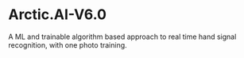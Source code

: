 # Arctic.AI-V6.0
A ML and trainable algorithm based approach to real time hand signal recognition, with one photo training.
